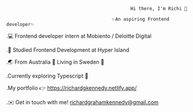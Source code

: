 


                                                  Hi there, I'm Richi 👋

                                           ✨An aspiring Frontend developer✨

.💻 Frontend developer intern at Mobiento / Deloitte Digital

.📖 Studied Frontend Development at Hyper Island

.🌏 From Australia 🦘 Living in Sweden 🥶

.Currently exploring Typescript 🦾

.My portfolio 👉 https://richardgkennedy.netlify.app/ 

.✉️ Get in touch with me! richardgrahamkennedy@gmail.com
<!--
**RichiKennedy/RichiKennedy** is a ✨ _special_ ✨ repository because its `README.md` (this file) appears on your GitHub profile.

Here are some ideas to get you started:

- 🔭 I’m currently working on ...
- 🌱 I’m currently learning ...
- 👯 I’m looking to collaborate on ...
- 🤔 I’m looking for help with ...
- 💬 Ask me about ...
- 📫 How to reach me: ...
- 😄 Pronouns: ...
- ⚡ Fun fact: ...
-->
